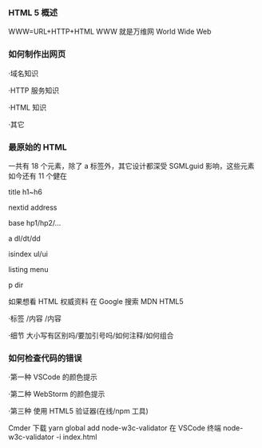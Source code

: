### HTML 5 概述

WWW=URL+HTTP+HTML WWW 就是万维网 World Wide Web

### 如何制作出网页

·域名知识

·HTTP 服务知识

·HTML 知识

·其它

### 最原始的 HTML

一共有 18 个元素，除了 a 标签外，其它设计都深受 SGMLguid 影响，这些元素如今还有 11 个健在

title h1~h6

nextid address

base hp1/hp2/...

a dl/dt/dd

isindex ul/ui

listing menu

p dir

如果想看 HTML 权威资料 在 Google 搜索 MDN HTML5

·标签 <!DOCTYPE html>/<tag attr=value>内容</tag> /<tag attr>内容<tag> <tag attr=value/>

·细节 大小写有区别吗/要加引号吗/如何注释/如何组合

### 如何检查代码的错误

·第一种 VSCode 的颜色提示

·第二种 WebStorm 的颜色提示

·第三种 使用 HTML5 验证器(在线/npm 工具)

Cmder 下载 yarn global add node-w3c-validator 在 VSCode 终端 node-w3c-validator -i index.html
